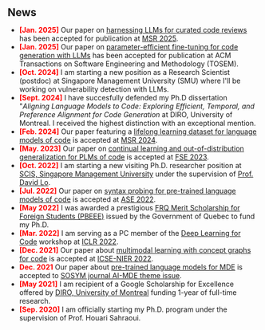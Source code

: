 <h1 id="news"></h1>

<h2 style="margin: 60px 0px 10px;">News</h2>

<ul>
<li><b style='color:red !important;'>[Jan. 2025]</b> Our paper on <a href="">harnessing LLMs for curated code reviews</a> has been accepted for publication at <a href="https://2025.msrconf.org">MSR 2025</a>.</li>
<li><b style='color:red !important;'>[Jan. 2025]</b> Our paper on <a href="https://arxiv.org/abs/2308.10462">parameter-efficient fine-tuning for code generation with LLMs</a> has been accepted for publication at ACM Transactions on Software Engineering and Methodology (TOSEM).</li>
<li><b style='color:red !important;'>[Oct. 2024]</b> I am starting a new position as a Research Scientist (postdoc) at Singapore Management University (SMU) where I'll be working on vulnerability detection with LLMs.</li>
<li><b style='color:red !important;'>[Sept. 2024]</b> I have succesfully defended my Ph.D dissertation "<i>Aligning Language Models to Code: Exploring Efficient, Temporal, and Preference Alignment for Code Generation</i> at DIRO, University of Montreal. I received the highest distinction with an exceptional mention.</li>
<li><b style='color:red !important;'>[Feb. 2024]</b> Our paper featuring a <a href="https://ieeexplore.ieee.org/abstract/document/10555636">lifelong learning dataset for language models of code</a> is accepted at <a href="https://conf.researchr.org/home/msr-2024">MSR 2024</a>.</li>
<li><b style='color:red !important;'>[May. 2023]</b> Our paper on <a href="https://arxiv.org/abs/2305.04106">continual learning and out-of-distribution generalization for PLMs of code</a> is accepted at <a href="https://conf.researchr.org/home/fse-2023">FSE 2023</a>.</li>
<li><b style='color:red !important;'>[Oct. 2022]</b> I am starting a new visiting Ph.D. researcher position at <a href="https://scis.smu.edu.sg/">SCIS, Singapore Management University</a> under the supervision of <a href="http://www.mysmu.edu/faculty/davidlo/">Prof. David Lo</a>.</li>
<li><b style='color:red !important;'>[Jul. 2022]</b> Our paper on <a href="https://arxiv.org/abs/2206.11719">syntax probing for pre-trained language models of code</a> is accepted at <a href="https://conf.researchr.org/home/ase-2022">ASE 2022</a>.</li>
<li><b style='color:red !important;'>[May 2022]</b> I was awarded a prestigious <a href="https://frq.gouv.qc.ca/en/program/frqnt-merit-scholarship-program-for-foreign-students-pbeee-2024-2025/">FRQ Merit Scholarship for Foreign Students (PBEEE)</a> issued by the Government of Quebec to fund my Ph.D.</li>
<li><b style='color:red !important;'>[Mar. 2022]</b> I am serving as a PC member of the <a href="https://dl4c.github.io/">Deep Learning for Code</a> workshop at <a href="https://iclr.cc/Conferences/2022">ICLR 2022</a>.</li>
<li><b style='color:red !important;'>[Dec. 2021]</b> Our paper about <a href="https://arxiv.org/abs/2201.03346">multimodal learning with concept graphs for code</a> is accepted at <a href="https://conf.researchr.org/track/icse-2022/icse-2022-nier---new-ideas-and-emerging-results">ICSE-NIER 2022</a>.</li>
<li><b style='color:red !important;'>Dec. 2021</b> Our paper about <a href="https://link.springer.com/article/10.1007/s10270-022-00975-5">pre-trained language models for MDE</a> is accepted to <a href="https://link.springer.com/journal/10270/volumes-and-issues/21-3">SOSYM journal AI-MDE theme issue</a>.</li>
<li><b style='color:red !important;'>[May 2021]</b> I am recipient of a Google Scholarship for Excellence offered by <a href="https://diro.umontreal.ca/english/home/">DIRO, University of Montreal</a> funding 1-year of full-time research.</li>
<li><b style='color:red !important;'>[Sep. 2020]</b> I am officially starting my Ph.D. program under the supervision of Prof. Houari Sahraoui.</li>

</ul>
